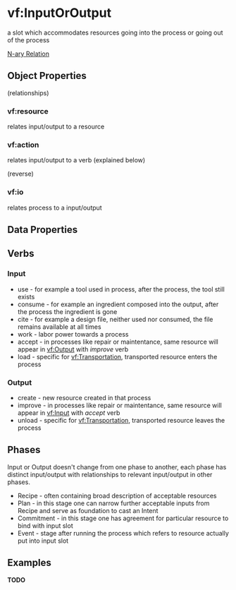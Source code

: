 # vf:InputOrOutput

a slot which accommodates resources going into the process or going out of the process

[N-ary Relation](https://www.w3.org/TR/swbp-n-aryRelations/)

## Object Properties
(relationships)

### vf:resource
relates input/output to a resource

### vf:action
relates input/output to a verb (explained below)

(reverse)
### vf:io
relates process to a input/output

## Data Properties

## Verbs

### Input
* use - for example a tool used in process, after the process, the tool still exists
* consume - for example an ingredient composed into the output, after the process the ingredient is gone
* cite - for example a design file, neither used nor consumed, the file remains available at all times
* work - labor power towards a process
* accept - in processes like repair or maintentance, same resource will appear in [vf:Output](https://github.com/valueflows/process/blob/master/Output.md) with *improve* verb
* load - specific for [vf:Transportation](https://github.com/valueflows/process/blob/master/Transportation.md), transported resource enters the process

### Output

* create - new resource created in that process
* improve - in processes like repair or maintentance, same resource will appear in [vf:Input](https://github.com/valueflows/process/blob/master/Input.md) with *accept* verb
* unload - specific for [vf:Transportation](https://github.com/valueflows/process/blob/master/Transportation.md), transported resource leaves the process

## Phases
Input or Output doesn't change from one phase to another, each phase has distinct input/output with relationships to relevant input/output in other phases.

* Recipe - often containing broad description of acceptable resources
* Plan - in this stage one can narrow further acceptable inputs from Recipe and serve as foundation to cast an Intent
* Commitment - in this stage one has agreement for particular resource to bind with input slot
* Event - stage after running the process which refers to resource actually put into input slot

## Examples

**TODO**
